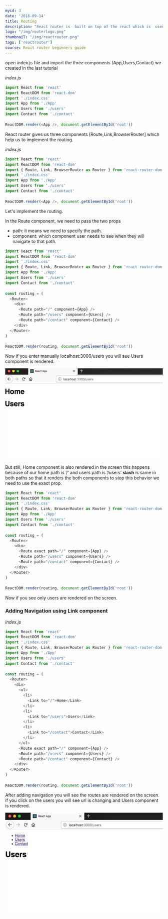 ```yaml
---
myid: 3
date: '2018-09-14'
title: Routing
description: "React router is  built on top of the react which is  used to create routing in react apps because by using only react library you don't get the routing functionality in your app"
logo: "/img/routerlogo.png"
thumbnail: "/img/reactrouter.png"
tags: ['reactrouter']
course: React router beginners guide
---
```


open index.js file and import the three components (App,Users,Contact) we created in the last tutorial

_index.js_

```javascript
import React from 'react'
import ReactDOM from 'react-dom'
import './index.css'
import App from './App'
import Users from './users'
import Contact from './contact'

ReactDOM.render(<App />, document.getElementById('root'))
```

React router gives us three components [Route,Link,BrowserRouter] which help us to implement the routing.

_index.js_

```javascript
import React from 'react'
import ReactDOM from 'react-dom'
import { Route, Link, BrowserRouter as Router } from 'react-router-dom'
import './index.css'
import App from './App'
import Users from './users'
import Contact from './contact'

ReactDOM.render(<App />, document.getElementById('root'))
```

Let's implement the routing.

In the Route component, we need to pass the two props

- path: it means we need to specify the path.
- component: which component user needs to see when they will navigate to that path.

```javascript
import React from 'react'
import ReactDOM from 'react-dom'
import './index.css'
import { Route, Link, BrowserRouter as Router } from 'react-router-dom'
import App from './App'
import Users from './users'
import Contact from './contact'

const routing = (
  <Router>
    <div>
      <Route path="/" component={App} />
      <Route path="/users" component={Users} />
      <Route path="/contact" component={Contact} />
    </div>
  </Router>
)

ReactDOM.render(routing, document.getElementById('root'))
```

Now if you enter manually localhost:3000/users you will see Users component is rendered.

![react routing](./routing.png)

But still, Home component is also rendered in the screen this happens because of our home path is ’/’ and users path is ‘/users’ **slash** is same in both paths so that it renders the both components to stop this behavior we need to use the exact prop.

```javascript
import React from 'react'
import ReactDOM from 'react-dom'
import './index.css'
import { Route, Link, BrowserRouter as Router } from 'react-router-dom'
import App from './App'
import Users from './users'
import Contact from './contact'

const routing = (
  <Router>
    <div>
      <Route exact path="/" component={App} />
      <Route path="/users" component={Users} />
      <Route path="/contact" component={Contact} />
    </div>
  </Router>
)

ReactDOM.render(routing, document.getElementById('root'))
```

Now if you see only users are rendered on the screen.

### Adding Navigation using Link component

_index.js_

```javascript
import React from 'react'
import ReactDOM from 'react-dom'
import './index.css'
import { Route, Link, BrowserRouter as Router } from 'react-router-dom'
import App from './App'
import Users from './users'
import Contact from './contact'

const routing = (
  <Router>
    <div>
      <ul>
        <li>
          <Link to="/">Home</Link>
        </li>
        <li>
          <Link to="/users">Users</Link>
        </li>
        <li>
          <Link to="/contact">Contact</Link>
        </li>
      </ul>
      <Route exact path="/" component={App} />
      <Route path="/users" component={Users} />
      <Route path="/contact" component={Contact} />
    </div>
  </Router>
)

ReactDOM.render(routing, document.getElementById('root'))
```

After adding navigation you will see the routes are rendered on the screen. if you click on the users you will see url is changing and Users component is rendered.

![react navigation](./navigation.png)
